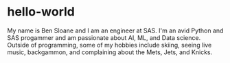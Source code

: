 # hello-world

My name is Ben Sloane and I am an engineer at SAS. I'm an avid Python and SAS progammer and am passionate about AI, ML, and Data science. Outside of programming, some of my hobbies include skiing, seeing live music, backgammon, and complaining about the Mets, Jets, and Knicks. 
